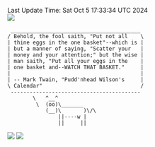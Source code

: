 Last Update Time: 
Sat Oct  5 17:33:34 UTC 2024
<br>![](https://img.shields.io/badge/%E5%A4%A7%E5%AE%B6-%E5%AE%89%E5%AE%89-green)<br>
```
 _________________________________________
/ Behold, the fool saith, "Put not all    \
| thine eggs in the one basket"--which is |
| but a manner of saying, "Scatter your   |
| money and your attention;" but the wise |
| man saith, "Put all your eggs in the    |
| one basket and--WATCH THAT BASKET."     |
|                                         |
| -- Mark Twain, "Pudd'nhead Wilson's     |
\ Calendar"                               /
 -----------------------------------------
        \   ^__^
         \  (oo)\_______
            (__)\       )\/\
                ||----w |
                ||     ||
```
![](https://github-readme-stats.vercel.app/api?username=chenlitw)
![](https://github-readme-stats.vercel.app/api/top-langs/?username=chenlitw)
